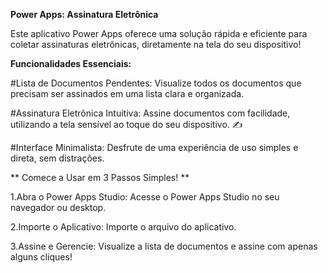 **Power Apps: Assinatura Eletrônica**

 Este aplicativo Power Apps oferece uma solução rápida e eficiente para coletar assinaturas eletrônicas, diretamente na tela do seu dispositivo!

**Funcionalidades Essenciais:**

#Lista de Documentos Pendentes: Visualize todos os documentos que precisam ser assinados em uma lista clara e organizada.

#Assinatura Eletrônica Intuitiva: Assine documentos com facilidade, utilizando a tela sensível ao toque do seu dispositivo. ✍️

#Interface Minimalista: Desfrute de uma experiência de uso simples e direta, sem distrações.

** Comece a Usar em 3 Passos Simples! **

1.Abra o Power Apps Studio: Acesse o Power Apps Studio no seu navegador ou desktop.

2.Importe o Aplicativo: Importe o arquivo do aplicativo.

3.Assine e Gerencie: Visualize a lista de documentos e assine com apenas alguns cliques!
